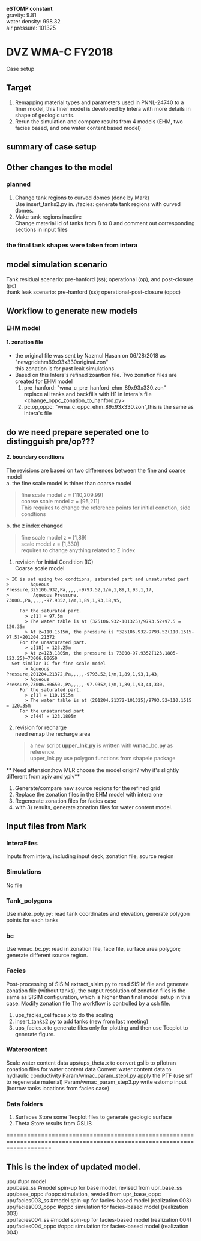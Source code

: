 **eSTOMP constant**  
gravity: 9.81  
water density: 998.32  
air pressure: 101325  

# DVZ WMA-C FY2018
Case setup

## Target 
1) Remapping material types and parameters used in PNNL-24740 to a finer model, this finer model is developed by Intera with more details in shape of geologic units.
2) Rerun the simulation and compare results from 4 models (EHM, two facies based, and one water content based model)

## summary of case setup


## Other changes to the model
### planned
1) Change tank regions to curved domes (done by Mark)  
     Use insert_tanks2.py in. /facies: generate tank regions with curved domes.  
2) Make tank regions inactive   
     Change material id of tanks from 8 to 0 and comment out corresponding sections in input files
### the final tank shapes were taken from intera


## model simulation scenario
Tank residual scenario: pre-hanford (ss); operational (op), and post-closure (pc)  
thank leak scenario: pre-hanford (ss); operational-post-closure (oppc)  

## Workflow to generate new models
### EHM model
#### 1. zonation file 
*   the original file was sent by Nazmul Hasan on 06/28/2018 as "newgridehm89x93x330original.zon"  
   this zonation is for past leak simulations
*   
   Based on this Intera's refined zoantion file. Two zonation files are created for EHM model  
   1. pre_hanford: "wma_c_pre_hanford_ehm_89x93x330.zon"  
      replace all tanks and backfills with H1 in Intera's file  
	  <change_oppc_zonation_to_hanford.py>  
   2. pc,op,oppc:  "wma_c_oppc_ehm_89x93x330.zon",this is the same as Intera's file 
## do we need prepare seperated one to distingguish pre/op??? 

#### 2. boundary condtions
   The revisions are based on two differences between the fine and coarse model  
   a. the fine scale model is thiner than coarse model  

> fine scale model z = [110,209.99]  
> 	    coarse scale model z = [95,211]  
> 	    This requires to change the reference points for initial condtion, side condtions

   b. the z index changed  

> fine scale model z = [1,89]  
> 	    scale model z = [1,330]  
> 	    requires to change anything related to Z index

   1. revision for Initial Condition (IC)  
      Coarse scale model  

    > IC is set using two condtions, saturated part and unsaturated part  
    > 		 Aqueous Pressure,325106.932,Pa,,,,,-9793.52,1/m,1,89,1,93,1,17,  
    > 		  Aqueous Pressure, 73000.,Pa,,,,,-97.9352,1/m,1,89,1,93,18,95,

         For the saturated part.  
		   > z[1] = 97.5m  
		   > The water table is at (325106.932-101325)/9793.52+97.5 = 120.35m  
		   > At z=110.1515m, the pressure is "325106.932-9793.52(110.1515-97.5)=201204.21372  
         For the unsaturated part.  
		   > z[18] = 123.25m  
		   > At z=123.1805m, the pressure is 73000-97.9352(123.1805-123.25)=73006.80650  
      Set similar IC for fine scale model  
		   > Aqueous Pressure,201204.21372,Pa,,,,,-9793.52,1/m,1,89,1,93,1,43,  
		   > Aqueous Pressure,73006.80650.,Pa,,,,,-97.9352,1/m,1,89,1,93,44,330,  
	     For the saturated part.  
		   > z[1] = 110.1515m  
		   > The water table is at (201204.21372-101325)/9793.52+110.1515 = 120.35m  
         For the unsaturated part  
           > z[44] = 123.1805m  
   
   2. revision for recharge  
      need remap the recharge area  
        > a new script **upper_lnk.py** is written with **wmac_bc.py** as reference.  
        >  upper_lnk.py use polygon functions from shapele package  
	
	
**	Need attension:how MLR choose the model origin? why it's slightly different from xpiv and ypiv**
   
1) Generate/compare new source regions for the refined grid 
2) Replace the zonation files in the EHM model with intera one
3) Regenerate zonation files for facies case
4) with 3) results, generate zonation files for water content model. 

## Input files from Mark
### InteraFiles
Inputs from intera, including input deck, zonation file, source region 

### Simulations
No file
### Tank_polygons
Use make_poly.py: read tank coordinates and elevation, generate polygon points for each tanks

### bc
Use wmac_bc.py: read in zonation file, face file, surface area polygon; generate different source region.

### Facies
Post-processing of SISIM
extract_sisim.py to read SISIM file and generate zonation file (without tanks), the output resolution of zonation files is the same as SISIM configuration, which is higher than final model setup in this case.
Modify zonation file 
The workflow is controlled by a csh file.
1) ups_facies_cellfaces.x to do the scaling 
2) insert_tanks2.py to add tanks (new from last meeting)
3) ups_facies.x to generate files only for plotting and then use Tecplot to generate figure.

### Watercontent
Scale water content data
ups/ups_theta.x to convert gslib to pflotran zonation files for water content data
Convert water content data to hydraulic conductivity 
Param/wmac_param_step1.py apply the PTF (use srf to regenerate material)
Param/wmac_param_step3.py write estomp input (borrow tanks locations from facies case)

### Data folders
1) Surfaces 
Store some Tecplot files to generate geologic surface
2) Theta
Store results from GSLIB 



=========================================================================================================================
## This is the index of updated model.
upr/                 #upr model <br />
upr/base_ss          #model spin-up for base model, revised from upr_base_ss <br />
upr/base_oppc        #oppc simulation, revsied from upr_base_oppc <br />
upr/facies003_ss     #model spin-up for facies-based model (realization 003) <br />
upr/facies003_oppc   #oppc simulation for facies-based model (realization 003) <br />
upr/facies004_ss     #model spin-up for facies-based model (realization 004) <br />
upr/facies004_oppc   #oppc simulation for facies-based model (realization 004) <br />
